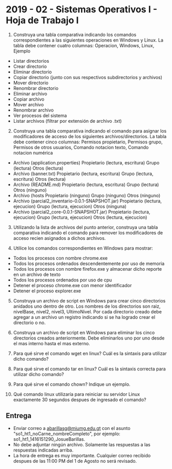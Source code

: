 # 2019 - 02 - Sistemas Operativos I - Hoja de Trabajo I

1. Construya una tabla comparativa indicando los comandos correspondientes a las siguientes operaciones en Windows y Linux. La tabla debe contener cuatro columnas: Operacion, Windows, Linux, Ejemplo
- Listar directorios
- Crear directorio
- Eliminar directorio
- Copiar directorio (junto con sus respectivos subdirectorios y archivos)
- Mover directorio
- Renombrar directorio
- Eliminar archivo
- Copiar archivo
- Mover archivo
- Renombrar archivo
- Ver procesos del sistema
- Listar archivos (filtrar por extensión de archivo .txt)

2. Construya una tabla comparativa indicando el comando para asignar los modificadores de acceso de los siguientes archivos/directorios. La tabla debe contener cinco columnas: Permisos propietario, Permisos grupo, Permisos de otros usuarios, Comando notacion texto, Comando notacion numérica
- Archivo (application.properties) Propietario (lectura, escritura) Grupo (lectura) Otros (lectura)
- Archivo (banner.txt) Propietario (lectura, escritura) Grupo (lectura, escritura) Otros (lectura)
- Archivo (README.md) Propietario (lectura, escritura) Grupo (lectura) Otros (ninguno)
- Archivo (hosts Propietario (ninguno) Grupo (ninguno) Otros (ninguno)
- Archivo (parcial2_inventario-0.0.1-SNAPSHOT.jar) Propietario (lectura, ejecucion) Grupo (lectura, ejecucion) Otros (ninguna)
- Archivo (parcial2_core-0.0.1-SNAPSHOT.jar) Propietario (lectura, ejecucion) Grupo (lectura, ejecucion) Otros (lectura, ejecucion)

3. Utilizando la lista de archivos del punto anterior, construya una tabla comparativa indicando el comando para remover los modificadores de acceso recien asignados a dichos archivos.

4. Utilice los comandos correspondientes en Windows para mostrar:
- Todos los procesos con nombre chrome.exe
- Todos los procesos ordenados descendentemente por uso de memoria
- Todos los procesos con nombre firefox.exe y almacenar dicho reporte en un archivo de texto
- Todos los procesos ordenados por uso de cpu
- Detener el proceso chrome.exe con menor identificador
- Detener el proceso explorer.exe

5. Construya un archivo de script en Windows para crear cinco directorios anidados uno dentro de otro.  Los nombres de los directorios son raiz, nivelBase, nivel2, nivel3, UltimoNivel.  Por cada directorio creado debe agregar a un archivo un registro indicando si se ha logrado crear el directorio o no.

6. Construya un archivo de script en Windows para eliminar los cinco directorios creados anteriormente. Debe eliminarlos uno por uno desde el mas interno hasta el mas externo.

7. Para qué sirve el comando wget en linux? Cuál es la sintaxis para utilizar dicho comando?

8. Para qué sirve el comando tar en linux? Cuál es la sintaxis correcta para utilizar dicho comando?

9. Para qué sirve el comando chown? Indique un ejemplo.

10. Qué comando linux utilizaría para reiniciar su servidor Linux exactamente 30 segundos despues de ingresado el comando?

## Entrega

- Enviar correo a abarillasg@miumg.edu.gt con el asunto "so1_ht1_noCarne_nombreCompleto", por ejemplo: so1_ht1_1416151290_JosueBarillas.
- No debe adjuntar ningún archivo. Solamente las respuestas a las respuestas indicadas arriba.
- La hora de entrega es muy importante. Cualquier correo recibido despues de las 11:00 PM del 1 de Agosto no será revisado.
